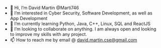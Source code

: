 - 👋 Hi, I’m David Martin @Marti746
- 👀 I’m interested in Cyber Security, Software Development, as well as App Development
- 🌱 I’m currently learning Python, Java, C++, Linux, SQL and ReactJS
- 💞️ I’m looking to collaborate on anything. I am always open and looking to improve my skills with any project.
- 📫 How to reach me by email @ david.martin.cse@gmail.com

<!---
Marti746/Marti746 is a ✨ special ✨ repository because its `README.md` (this file) appears on your GitHub profile.
You can click the Preview link to take a look at your changes.
--->
